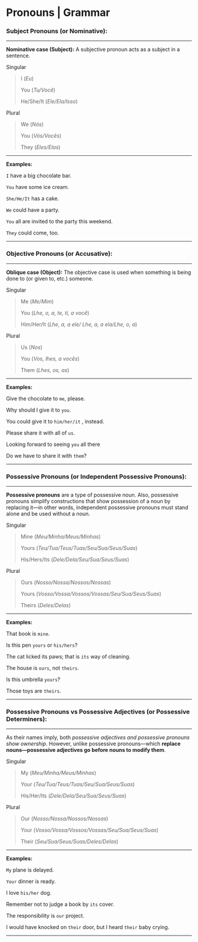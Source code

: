 # Pronouns | Grammar
### Subject Pronouns (or Nominative):
---
**Nominative case (Subject):** A subjective pronoun acts as a subject in a sentence.

Singular
> I (*Eu*)  
>  
> You (*Tu/Você*)
>  
> He/She/It (*Ele/Ela/Isso*)

Plural
> We (*Nós*)
>  
> You (*Vós/Vocês*)
>    
> They (*Eles/Elas*)

---
**Examples:**

`I` have a big chocolate bar.

`You` have some ice cream.

`She/He/It` has a cake.

`We` could have a party.

`You` all are invited to the party this weekend.

`They` could come, too.

---
### Objective Pronouns (or Accusative): 
---
**Oblique case (Object):** The objective case is used when something is being done to (or given to, etc.) someone.

Singular
> Me (*Me/Mim*)
> 
> You (*Lhe, o, a, te, ti, a você*)
> 
> Him/Her/It (*Lhe, a, a ele/ Lhe, a, a ela/Lhe, o, a*)

Plural
> Us (*Nos*)
> 
> You (*Vos, lhes, a vocês*)
> 
> Them (*Lhes, os, as*)

---
**Examples:**

Give the chocolate to `me`, please.

Why should I give it to `you`.

You could give it to `him/her/it` , instead.

Please share it with all of `us`.

Looking forward to seeing `you` all there

Do we have to share it with `them`?

---
### Possessive Pronouns (or Independent Possessive Pronouns):
---
**Possessive pronouns** are a type of possessive noun. Also, possessive pronouns simplify constructions that show possession of a noun by replacing it—in other words, independent possessive pronouns must stand alone and be used without a noun. 

Singular
> Mine (*Meu/Minha/Meus/Minhas*)
>
> Yours (*Teu/Tua/Teus/Tuas/Seu/Sua/Seus/Suas*)
>
> His/Hers/Its (*Dele/Dela/Seu/Sua/Seus/Suas*)

Plural
> Ours (*Nosso/Nossa/Nossos/Nossas*)
>
> Yours (*Vosso/Vossa/Vossos/Vossas/Seu/Sua/Seus/Suas*)
>
> Theirs (*Deles/Delas*)

---
**Examples:**

That book is `mine`.

Is this pen `yours` or `his/hers`?

The cat licked its paws; that is `its` way of cleaning.

The house is `ours`, not `theirs`.

Is this umbrella `yours`?

Those toys are `theirs`.

---
### Possessive Pronouns vs Possessive Adjectives (or Possessive Determiners):
---

As their names imply, both *possessive adjectives and possessive pronouns show ownership*. However, unlike possessive pronouns—which **replace nouns—possessive adjectives go before nouns to modify them**.

Singular
> My (*Meu/Minha/Meus/Minhas*)
>
> Your (*Teu/Tua/Teus/Tuas/Seu/Sua/Seus/Suas*)
>
> His/Her/Its (*Dele/Dela/Seu/Sua/Seus/Suas*)

Plural
> Our (*Nosso/Nossa/Nossos/Nossas*)
>
> Your (*Vosso/Vossa/Vossos/Vossas/Seu/Sua/Seus/Suas*)
>
> Their (*Seu/Sua/Seus/Suas/Deles/Delas*)

---
**Examples:**

`My` plane is delayed.

`Your` dinner is ready.

I love `his/her` dog.

Remember not to judge a book by `its` cover.

The responsibility is `our` project.

I would have knocked on `their` door, but I heard `their` baby crying.

---

